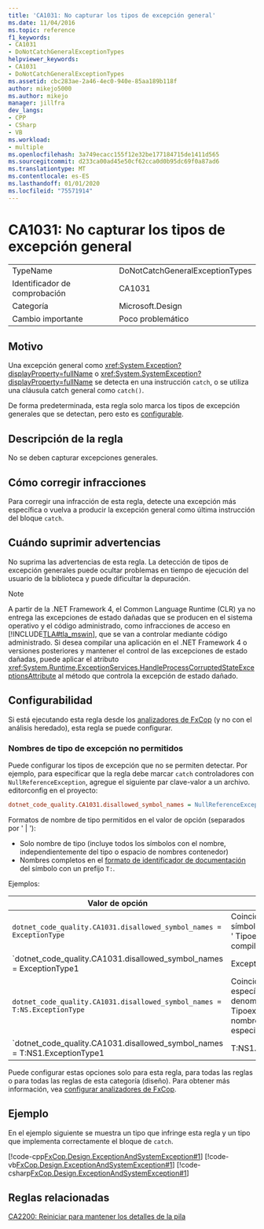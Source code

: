 ```yaml
---
title: 'CA1031: No capturar los tipos de excepción general'
ms.date: 11/04/2016
ms.topic: reference
f1_keywords:
- CA1031
- DoNotCatchGeneralExceptionTypes
helpviewer_keywords:
- CA1031
- DoNotCatchGeneralExceptionTypes
ms.assetid: cbc283ae-2a46-4ec0-940e-85aa189b118f
author: mikejo5000
ms.author: mikejo
manager: jillfra
dev_langs:
- CPP
- CSharp
- VB
ms.workload:
- multiple
ms.openlocfilehash: 3a749ecacc155f12e32be177184715de1411d565
ms.sourcegitcommit: d233ca00ad45e50cf62cca0d0b95dc69f0a87ad6
ms.translationtype: MT
ms.contentlocale: es-ES
ms.lasthandoff: 01/01/2020
ms.locfileid: "75571914"
---
```

# <a name="ca1031-do-not-catch-general-exception-types"></a>CA1031: No capturar los tipos de excepción general

|||
|-|-|
|TypeName|DoNotCatchGeneralExceptionTypes|
|Identificador de comprobación|CA1031|
|Categoría|Microsoft.Design|
|Cambio importante|Poco problemático|

## <a name="cause"></a>Motivo
Una excepción general como <xref:System.Exception?displayProperty=fullName> o <xref:System.SystemException?displayProperty=fullName> se detecta en una instrucción `catch`, o se utiliza una cláusula catch general como `catch()`.

De forma predeterminada, esta regla solo marca los tipos de excepción generales que se detectan, pero esto es [configurable](#configurability).

## <a name="rule-description"></a>Descripción de la regla
No se deben capturar excepciones generales.

## <a name="how-to-fix-violations"></a>Cómo corregir infracciones
Para corregir una infracción de esta regla, detecte una excepción más específica o vuelva a producir la excepción general como última instrucción del bloque `catch`.

## <a name="when-to-suppress-warnings"></a>Cuándo suprimir advertencias
No suprima las advertencias de esta regla. La detección de tipos de excepción generales puede ocultar problemas en tiempo de ejecución del usuario de la biblioteca y puede dificultar la depuración.

> [!NOTE]
> A partir de la .NET Framework 4, el Common Language Runtime (CLR) ya no entrega las excepciones de estado dañadas que se producen en el sistema operativo y el código administrado, como infracciones de acceso en [!INCLUDE[TLA#tla_mswin](../code-quality/includes/tlasharptla_mswin_md.md)], que se van a controlar mediante código administrado. Si desea compilar una aplicación en el .NET Framework 4 o versiones posteriores y mantener el control de las excepciones de estado dañadas, puede aplicar el atributo <xref:System.Runtime.ExceptionServices.HandleProcessCorruptedStateExceptionsAttribute> al método que controla la excepción de estado dañado.

## <a name="configurability"></a>Configurabilidad

Si está ejecutando esta regla desde los [analizadores de FxCop](install-fxcop-analyzers.md) (y no con el análisis heredado), esta regla se puede configurar.

### <a name="disallowed-exception-type-names"></a>Nombres de tipo de excepción no permitidos

Puede configurar los tipos de excepción que no se permiten detectar. Por ejemplo, para especificar que la regla debe marcar `catch` controladores con `NullReferenceException`, agregue el siguiente par clave-valor a un archivo. editorconfig en el proyecto:

```ini
dotnet_code_quality.CA1031.disallowed_symbol_names = NullReferenceException
```

Formatos de nombre de tipo permitidos en el valor de opción (separados por ' | '):
  - Solo nombre de tipo (incluye todos los símbolos con el nombre, independientemente del tipo o espacio de nombres contenedor)
  - Nombres completos en el [formato de identificador de documentación](https://github.com/dotnet/csharplang/blob/master/spec/documentation-comments.md#id-string-format) del símbolo con un prefijo `T:`.

Ejemplos:

| Valor de opción | Resumen |
| --- | --- |
|`dotnet_code_quality.CA1031.disallowed_symbol_names = ExceptionType` | Coincide con todos los símbolos denominados ' Tipoexcepción ' en la compilación
|`dotnet_code_quality.CA1031.disallowed_symbol_names = ExceptionType1|ExceptionType2` | Coincide con todos los símbolos denominados ' ExceptionType1 ' o ' ExceptionType2 ' en la compilación
|`dotnet_code_quality.CA1031.disallowed_symbol_names = T:NS.ExceptionType` | Coincide con tipos específicos denominados ' Tipoexcepción ' con el nombre completo especificado.
|`dotnet_code_quality.CA1031.disallowed_symbol_names = T:NS1.ExceptionType1|T:NS1.ExceptionType2` | Coincide con los tipos denominados "ExceptionType1" y "ExceptionType2" con los nombres completos correspondientes

Puede configurar estas opciones solo para esta regla, para todas las reglas o para todas las reglas de esta categoría (diseño). Para obtener más información, vea [configurar analizadores de FxCop](configure-fxcop-analyzers.md).

## <a name="example"></a>Ejemplo
En el ejemplo siguiente se muestra un tipo que infringe esta regla y un tipo que implementa correctamente el bloque de `catch`.

[!code-cpp[FxCop.Design.ExceptionAndSystemException#1](../code-quality/codesnippet/CPP/ca1031-do-not-catch-general-exception-types_1.cpp)]
[!code-vb[FxCop.Design.ExceptionAndSystemException#1](../code-quality/codesnippet/VisualBasic/ca1031-do-not-catch-general-exception-types_1.vb)]
[!code-csharp[FxCop.Design.ExceptionAndSystemException#1](../code-quality/codesnippet/CSharp/ca1031-do-not-catch-general-exception-types_1.cs)]

## <a name="related-rules"></a>Reglas relacionadas
[CA2200: Reiniciar para mantener los detalles de la pila](../code-quality/ca2200.md)
